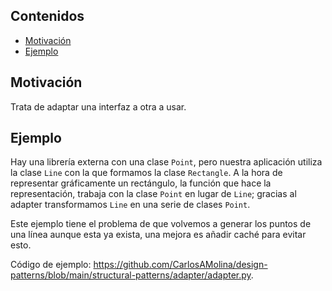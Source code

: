 ## Contenidos
- [Motivación](#motivación)
- [Ejemplo](#ejemplo)


## Motivación

Trata de adaptar una interfaz a otra a usar.

## Ejemplo

Hay una librería externa con una clase `Point`, pero nuestra aplicación utiliza la clase `Line` con la que formamos la clase `Rectangle`. A la hora de representar gráficamente un rectángulo, la función que hace la representación, trabaja con la clase `Point` en lugar de `Line`; gracias al adapter transformamos `Line` en una serie de clases `Point`.

Este ejemplo tiene el problema de que volvemos a generar los puntos de una línea aunque esta ya exista, una mejora es añadir caché para evitar esto.

Código de ejemplo: <https://github.com/CarlosAMolina/design-patterns/blob/main/structural-patterns/adapter/adapter.py>.


